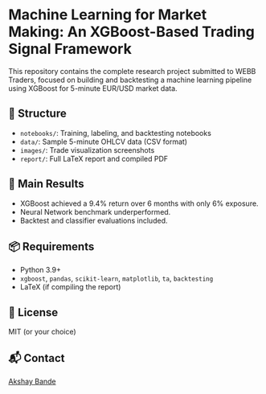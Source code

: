 # Machine Learning for Market Making: An XGBoost-Based Trading Signal Framework

This repository contains the complete research project submitted to WEBB Traders, focused on building and backtesting a machine learning pipeline using XGBoost for 5-minute EUR/USD market data.

## 📂 Structure

- `notebooks/`: Training, labeling, and backtesting notebooks
- `data/`: Sample 5-minute OHLCV data (CSV format)
- `images/`: Trade visualization screenshots
- `report/`: Full LaTeX report and compiled PDF

## 🚀 Main Results

- XGBoost achieved a 9.4% return over 6 months with only 6% exposure.
- Neural Network benchmark underperformed.
- Backtest and classifier evaluations included.

## 📦 Requirements

- Python 3.9+
- `xgboost`, `pandas`, `scikit-learn`, `matplotlib`, `ta`, `backtesting`
- LaTeX (if compiling the report)

## 📄 License

MIT (or your choice)

## 📬 Contact

[Akshay Bande](mailto:your-email@example.com)

